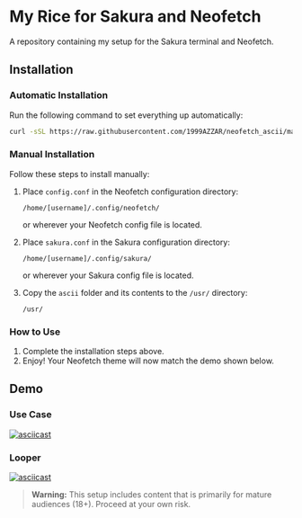 # My Rice for Sakura and Neofetch

A repository containing my setup for the Sakura terminal and Neofetch.

## Installation

### Automatic Installation

Run the following command to set everything up automatically:
```bash
curl -sSL https://raw.githubusercontent.com/1999AZZAR/neofetch_ascii/master/install.sh | sudo bash
```

### Manual Installation

Follow these steps to install manually:

1. Place `config.conf` in the Neofetch configuration directory:
   ```
   /home/[username]/.config/neofetch/
   ```
   or wherever your Neofetch config file is located.

2. Place `sakura.conf` in the Sakura configuration directory:
   ```
   /home/[username]/.config/sakura/
   ```
   or wherever your Sakura config file is located.

3. Copy the `ascii` folder and its contents to the `/usr/` directory:
   ```
   /usr/
   ```

### How to Use

1. Complete the installation steps above.
2. Enjoy! Your Neofetch theme will now match the demo shown below.

## Demo

### Use Case

[![asciicast](https://asciinema.org/a/kvIYKfWWprJeNAWB0E86Z7s7X.svg)](https://asciinema.org/a/kvIYKfWWprJeNAWB0E86Z7s7X)

### Looper

[![asciicast](https://asciinema.org/a/RVnWXlRwS1GLoHTbfL0teIeHM.svg)](https://asciinema.org/a/RVnWXlRwS1GLoHTbfL0teIeHM)

> **Warning:**
> This setup includes content that is primarily for mature audiences (18+). Proceed at your own risk.
